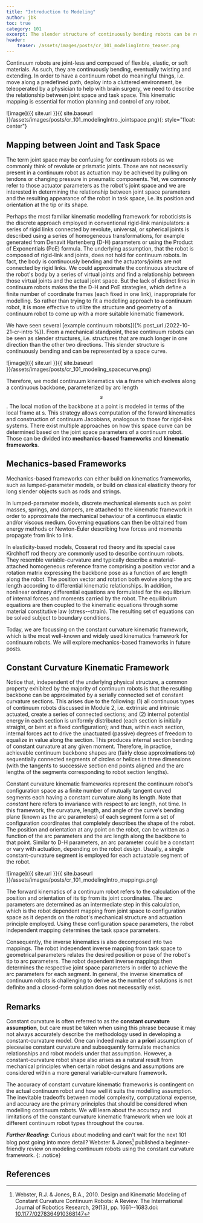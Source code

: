 ```yaml
---
title: "Introduction to Modeling"
author: jbk
toc: true
category: 101
excerpt: The slender structure of continuously bending robots can be represented by a space curve. 
header: 
    teaser: /assets/images/posts/cr_101_modelingIntro_teaser.png
---
```


Continuum robots are joint-less and composed of flexible, elastic, or soft materials. As such, they are
continuously bending, eventually twisting and extending. In order to
have a continuum robot do meaningful things, i.e. move along a
predefined path, deploy into a cluttered environment, be teleoperated by
a physician to help with brain surgery, we need to describe the
relationship between joint space and task space. This kinematic mapping
is essential for motion planning and control
of any robot. 

![image]({{ site.url }}{{ site.baseurl }}/assets/images/posts/cr_101_modelingIntro_jointspace.png){: style="float: center"}

## Mapping between Joint and Task Space
The term joint space may be confusing for continuum robots as we commonly think of revolute or prismatic joints. Those are not necessarily present in a continuum robot as
actuation may be achieved by pulling on tendons or changing pressure in
pneumatic components. Yet, we commonly refer to those actuator
parameters as the robot's joint space and we are interested
in determining the relationship between joint space parameters and the
resulting appearance of the robot in task space, i.e. its position and
orientation at the tip or its shape.

Perhaps the most familiar kinematic modelling framework for roboticists
is the discrete approach employed in conventional rigid-link
manipulators: a series of rigid links connected by revolute, universal,
or spherical joints is described using a series of homogeneous
transformations, for example generated from Denavit Hartenberg (D-H)
parameters or using the Product of Exponentials (PoE) formula. The
underlying assumption, that the robot is composed of rigid-link and joints,
does not hold for continuum robots. In fact, the body is continuously
bending and the actuators/joints are not connected by rigid links. We
could approximate the continuous structure of the robot's body by a
series of virtual joints and find a relationship between those virtual
joints and the actual joint space. But the lack of distinct links in
continuum robots makes the the D-H and PoE strategies, which define a
ﬁnite number of coordinate frames (each fixed in one link),
inappropriate for modelling. So rather than trying to fit a modelling
approach to a continuum robot, it is more effective to utilize the
structure and geometry of a continuum robot to come up with a more
suitable kinematic framework.

We have seen several [example continuum robots]({% post_url /2022-10-21-cr-intro %}). From a
mechanical standpoint, these continuum robots can be seen as slender
structures, i.e. structures that are much longer in one direction than
the other two directions. This slender structure is continuously bending
and can be represented by a space curve. 

![image]({{ site.url }}{{ site.baseurl }}/assets/images/posts/cr_101_modeling_spacecurve.png)

Therefore, we model continuum kinematics via a frame which evolves along a
continuous backbone, parameterized by arc length $$s$$. The local motion
of the backbone at a point is modeled in terms of the local frame at s.
This strategy allows computation of the forward kinematics and
construction of continuum Jacobians, analogous to those
for rigid-link systems. There exist multiple approaches on how this
space curve can be determined based on the joint space parameters of a
continuum robot. Those can be divided into **mechanics-based frameworks** and **kinematic frameworks**.

## Mechanics-based Frameworks

Mechanics-based frameworks can either build on kinematics frameworks,
such as lumped-parameter models, or build on classical elasticity theory
for long slender objects such as rods and strings.

In lumped-parameter models, discrete mechanical elements such as point
masses, springs, and dampers, are attached to the kinematic framework in
order to approximate the mechanical behaviour of a continuous elastic
and/or viscous medium. Governing equations can then be obtained from
energy methods or Newton-Euler describing how forces and moments
propagate from link to link.

In elasticity-based models, Cosserat rod theory and its special
case Kirchhoff rod theory are commonly used to
describe continuum robots. They resemble variable-curvature and
typically describe a material-attached homogeneous reference frame
comprising a position vector and a rotation matrix expressing the
backbone pose as a function of arc length along the robot. The position
vector and rotation both evolve along the arc length according to
differential kinematic relationships. In addition, nonlinear ordinary
differential equations are formulated for the equilibrium of internal
forces and moments carried by the robot. The equilibrium equations are
then coupled to the kinematic equations through some material
constitutive law (stress--strain). The resulting set of equations can be
solved subject to boundary conditions.

Today, we are focussing on the constant curvature
kinematic framework, which is the most well-known and widely used
kinematics framework for continuum robots. We will explore mechanics-based frameworks in future posts.

## Constant Curvature Kinematic Framework

Notice that, independent of the underlying physical structure, a common
property exhibited by the majority of continuum robots is that the
resulting backbone can be approximated by a serially connected set of
constant curvature sections. This arises due to the following: (1) all
continuous types of continuum robots discussed in Module 2, i.e.
extrinsic and intrinsic actuated, create a series of connected sections;
and (2) internal potential energy in each section is uniformly
distributed (each section is initially straight, or bent at a fixed
configuration); and thus, within each section, internal forces act to
drive the unactuated (passive) degrees of freedom to equalize in value
along the section. This produces internal section bending of constant
curvature at any given moment. Therefore, in practice, achievable
continuum backbone shapes are (fairly close approximations to)
sequentially connected segments of circles or helices in three
dimensions (with the tangents to successive section end points aligned
and the arc lengths of the segments corresponding to robot section
lengths).

Constant curvature kinematic frameworks represent the continuum robot's
configuration space as a ﬁnite number of mutually tangent curved
segments each having a constant curvature along its length. Note that
*constant* here refers to invariance with respect to arc length, not
time. In this framework, the curvature, length, and angle of the
curve's bending plane (known as the arc parameters) of each
segment form a set of configuration coordinates that completely
describes the shape of the robot. The position and orientation at any
point on the robot, can be written as a function of the arc parameters
and the arc length along the backbone to that point. Similar to D-H
parameters, an arc parameter could be a constant or vary with actuation,
depending on the robot design. Usually, a single constant-curvature
segment is employed for each actuatable segment of the robot.

![image]({{ site.url }}{{ site.baseurl }}/assets/images/posts/cr_101_modelingIntro_mappings.png)

The forward kinematics of a continuum robot refers to the calculation of
the position and orientation of its tip from its joint coordinates. The
arc parameters are determined as an intermediate step in this
calculation, which is the robot dependent mapping from joint space to
configuration space as it depends on the robot's mechanical structure
and actuation principle employed. Using these
configuration space parameters, the robot independent
mapping determines the task space parameters.

Consequently, the inverse kinematics is also decomposed into two
mappings. The robot independent inverse mapping from task space to
geometrical parameters relates the desired position or pose of the
robot's tip to arc parameters. The robot dependent inverse
mappings then determines the respective joint space parameters in order
to achieve the arc parameters for each segment. In general, the inverse
kinematics of continuum robots is challenging to derive as the number of
solutions is not deﬁnite and a closed-form solution does not necessarily
exist.



## Remarks

Constant curvature is often referred to as the **constant curvature assumption**, but care must be taken when using this phrase
because it may not always accurately describe the methodology used in
developing a constant-curvature model. One can indeed make an **a priori**
assumption of piecewise constant curvature and subsequently formulate
mechanics relationships and robot models under that assumption. However,
a constant-curvature robot shape also arises as a natural result from
mechanical principles when certain robot designs and assumptions are
considered within a more general variable-curvature framework.

The accuracy of constant curvature kinematic frameworks is contingent on
the actual continuum robot and how well it suits the modelling
assumption. The inevitable tradeoffs between model complexity,
computational expense, and accuracy are the primary principles that
should be considered when modelling continuum robots. We will learn
about the accuracy and limitations of the constant curvature kinematic
framework when we look at different continuum robot types throughout the
course.

***Further Reading***: Curious about modeling and can't wait for the next 101 blog post going into more detail? Webster & Jones[^fn1] published a beginner-friendly review on modeling continuum robots using the constant curvature framework.
{: .notice}

## References

[^fn1]: Webster, R.J. & Jones, B.A., 2010. Design and Kinematic Modeling of Constant Curvature Continuum Robots: A Review. The International Journal of Robotics Research, 29(13), pp. 1661--1683.doi: [10.1177/0278364910368147](https://doi.org/10.1177%2F0278364910368147)
